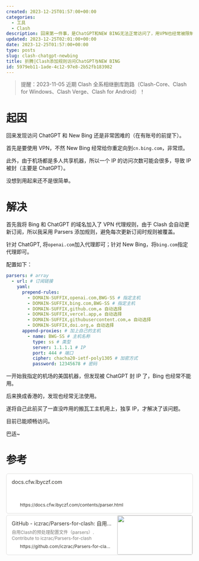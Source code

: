 ```yaml
---
created: 2023-12-25T01:57:00+00:00
categories:
  - 工具
  - Clash
description: 回来第一件事，是ChatGPT和NEW BING无法正常访问了，用VPN也经常被限制。由于用多了已经形成一定程度依赖，故折腾访问问题。
updated: 2023-12-25T02:01:00+00:00
date: 2023-12-25T01:57:00+00:00
type: posts
slug: clash-chatgpt-newbing
title: 折腾|Clash添加规则访问ChatGPT与NEW BING
id: 5979eb11-1ade-4c12-97e8-2b52fb183982
---
```


> 提醒：2023-11-05 近期 Clash 全系相继删库跑路（Clash-Core、Clash for Windows、Clash Verge、Clash for Android）！

# 起因

回来发现访问 ChatGPT 和 New Bing 还是非常困难的（在有账号的前提下）。

首先是要使用 VPN，不然 New Bing 经常给你重定向到`cn.bing.com`，非常烦。

此外，由于机场都是多人共享机器，所以一个 IP 的访问次数可能会很多，导致 IP 被封（主要是 ChatGPT）。

没想到用起来还不是很简单。

# 解决

首先我将 Bing 和 ChatGPT 的域名加入了 VPN 代理规则，由于 Clash 会自动更新订阅，所以我采用 Parsers 添加规则，避免每次更新订阅时规则被覆盖。

针对 ChatGPT, 将`openai.com`加入代理即可；针对 New Bing，将`bing.com`指定代理即可。

配置如下：

```yaml
parsers: # array
  - url: # 订阅链接
    yaml:
      prepend-rules:
        - DOMAIN-SUFFIX,openai.com,BWG-SS # 指定主机
        - DOMAIN-SUFFIX,bing.com,BWG-SS # 指定主机
        - DOMAIN-SUFFIX,github.com,♻️ 自动选择
        - DOMAIN-SUFFIX,vercel.app,♻️ 自动选择
        - DOMAIN-SUFFIX,githubusercontent.com,♻️ 自动选择
        - DOMAIN-SUFFIX,doi.org,♻️ 自动选择
      append-proxies: # 加上自己的主机
        - name: BWG-SS # 主机名称
          type: ss # 类型
          server: 1.1.1.1 # IP
          port: 444 # 端口
          cipher: chacha20-ietf-poly1305 # 加密方式
          password: 12345678 # 密码
```

一开始我指定的机场的美国机器，但发现被 ChatGPT 封 IP 了，Bing 也经常不能用。

后来换成香港的，发现也经常无法使用。

遂将自己此前买了一直没咋用的搬瓦工主机用上，独享 IP，才解决了该问题。

目前已能顺畅访问。

巴适~

# 参考

<div style="width: 100%; margin-top: 4px; margin-bottom: 4px;"><div style="display: flex; background:white;border-radius:5px"><a href="https://docs.cfw.lbyczf.com/contents/parser.html"target="_blank"rel="noopener noreferrer"style="display: flex; color: inherit; text-decoration: none; user-select: none; transition: background 20ms ease-in 0s; cursor: pointer; flex-grow: 1; min-width: 0px; flex-wrap: wrap-reverse; align-items: stretch; text-align: left; overflow: hidden; border: 1px solid rgba(55, 53, 47, 0.16); border-radius: 5px; position: relative; fill: inherit;"><div style="flex: 4 1 180px; padding: 12px 14px 14px; overflow: hidden; text-align: left;"><div style="font-size: 14px; line-height: 20px; color: rgb(55, 53, 47); white-space: nowrap; overflow: hidden; text-overflow: ellipsis; min-height: 24px; margin-bottom: 2px;">docs.cfw.lbyczf.com</div><div style="font-size: 12px; line-height: 16px; color: rgba(55, 53, 47, 0.65); height: 32px; overflow: hidden;"></div><div style="display: flex; margin-top: 6px; height: 16px;"><img src=""style="width: 16px; height: 16px; min-width: 16px; margin-right: 6px;"><div style="font-size: 12px; line-height: 16px; color: rgb(55, 53, 47); white-space: nowrap; overflow: hidden; text-overflow: ellipsis;">https://docs.cfw.lbyczf.com/contents/parser.html</div></div></div></a></div></div>

<div style="width: 100%; margin-top: 4px; margin-bottom: 4px;"><div style="display: flex; background:white;border-radius:5px"><a href="https://github.com/iczrac/Parsers-for-clash/tree/main"target="_blank"rel="noopener noreferrer"style="display: flex; color: inherit; text-decoration: none; user-select: none; transition: background 20ms ease-in 0s; cursor: pointer; flex-grow: 1; min-width: 0px; flex-wrap: wrap-reverse; align-items: stretch; text-align: left; overflow: hidden; border: 1px solid rgba(55, 53, 47, 0.16); border-radius: 5px; position: relative; fill: inherit;"><div style="flex: 4 1 180px; padding: 12px 14px 14px; overflow: hidden; text-align: left;"><div style="font-size: 14px; line-height: 20px; color: rgb(55, 53, 47); white-space: nowrap; overflow: hidden; text-overflow: ellipsis; min-height: 24px; margin-bottom: 2px;">GitHub - iczrac/Parsers-for-clash: 自用Clash的预处理配置文件（parsers）</div><div style="font-size: 12px; line-height: 16px; color: rgba(55, 53, 47, 0.65); height: 32px; overflow: hidden;">自用Clash的预处理配置文件（parsers）. Contribute to iczrac/Parsers-for-clash development by creating an account on GitHub.</div><div style="display: flex; margin-top: 6px; height: 16px;"><img src="https://github.githubassets.com/favicons/favicon.svg"style="width: 16px; height: 16px; min-width: 16px; margin-right: 6px;"><div style="font-size: 12px; line-height: 16px; color: rgb(55, 53, 47); white-space: nowrap; overflow: hidden; text-overflow: ellipsis;">https://github.com/iczrac/Parsers-for-clash/tree/main</div></div></div><div style="flex: 1 1 180px; display: block; position: relative;"><div style="position: absolute; inset: 0px;"><div style="width: 100%; height: 100%;"><img src="https://opengraph.githubassets.com/ce22b1d1b0ba3eaa7db0f13b7ee429d96a2dd8194f68fa40e27397567e24432b/iczrac/Parsers-for-clash" referrerpolicy="no-referrer" style="display: block; object-fit: cover; border-radius: 3px; width: 100%; height: 100%;"></div></div></div></a></div></div>
